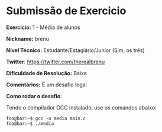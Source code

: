 # Submissão de Exercicio

**Exercicio:** 1 - Média de alunos

**Nickname:** brenu

**Nível Técnico:** Estudante/Estagiário/Junior (Sim, os três)

**Twitter**: https://twitter.com/therealbrenu

**Dificuldade de Resolução:** Baixa

**Comentários:** É um desafio legal

**Como rodar o desafio**:

Tendo o compilador GCC instalado, use os comandos abaixo:

```console
foo@bar:~$ gcc -o media main.c
foo@bar:~$ ./media
```
